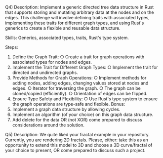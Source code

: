 Q4)
Description: Implement a generic directed tree data structure in Rust that supports storing and
mutating arbitrary data at the nodes and on the edges. This challenge will involve defining traits
with associated types, implementing these traits for different graph types, and using Rust's
generics to create a flexible and reusable data structure.

Skills: Generics, associated types, traits, Rust's type system.

Steps:
1. Define the Graph Trait:
   ○ Create a trait for graph operations with associated types for nodes and edges.
1. Implement the Trait for Different Graph Types:
   ○ Implement the trait for directed and undirected graphs.
1. Provide Methods for Graph Operations:
   ○ Implement methods for adding nodes, adding edges, changing values stored at
   nodes and edges.
   ○ Iterator for traversing the graph.
   ○ The graph can be cloned/copied (efficiently).
   ○ Orientation of edges can be flipped.
1. Ensure Type Safety and Flexibility:
   ○ Use Rust's type system to ensure the graph operations are type-safe and
   flexible.
   Bonus:
1. Implement a graph data structure by allowing cycles.
1. Implement an algorithm (of your choice) on this graph data structure.
1. Add delete for the data OR (not XOR) come prepared to discuss considerations around
   the solution.

Q5)
Description: We quite liked your fractal example in your repository. Currently, you are rendering
2D fractals. Please, either: take this as an opportunity to extend this model to 3D and choose a
3D curve/fractal of your choice to present, OR come prepared to discuss such a project.
